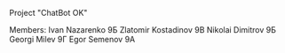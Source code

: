 Project "ChatBot OK"

Members:
Ivan Nazarenko 9Б
Zlatomir Kostadinov 9В
Nikolai Dimitrov 9Б
Georgi Milev 9Г
Egor Semenov 9А
